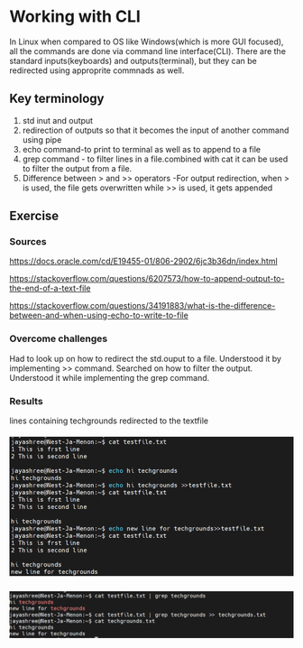 #  Working with CLI
In Linux when compared to OS like Windows(which is more GUI focused), all the commands are done via command line interface(CLI). There are the standard inputs(keyboards) and outputs(terminal), but they can be redirected using approprite commnads as well. 

## Key terminology

  1. std inut and output
  2. redirection of outputs so that it becomes the input of another command using pipe 
  3. echo command-to print to terminal as well as to append to a file
  4. grep command - to filter lines in a file.combined with cat it can be used to filter the output from a file.
  5. Difference between > and >> operators -For output redirection, when > is used, the file gets overwritten while >> is used, it gets appended
   
  
## Exercise
### Sources

https://docs.oracle.com/cd/E19455-01/806-2902/6jc3b36dn/index.html

https://stackoverflow.com/questions/6207573/how-to-append-output-to-the-end-of-a-text-file

https://stackoverflow.com/questions/34191883/what-is-the-difference-between-and-when-using-echo-to-write-to-file



### Overcome challenges
Had to look up on how to redirect the std.ouput to a file. Understood it by implementing >> command. Searched on how to filter the output. Understood it while implementing the grep command.

### Results

lines containing techgrounds redirected to the textfile
##### ![LNX-03-01img](https://github.com/Techgrounds-Cloud-9/cloud-9-jsm-1985/blob/main/00_includes/LNX-03/LNX-03-01.PNG)


##### ![LNX-03-02img](https://github.com/Techgrounds-Cloud-9/cloud-9-jsm-1985/blob/main/00_includes/LNX-03/LNX-03-02.PNG)














